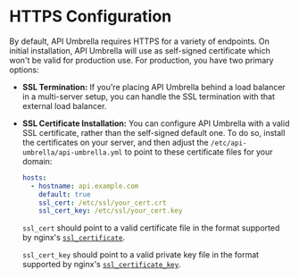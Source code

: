 # HTTPS Configuration

By default, API Umbrella requires HTTPS for a variety of endpoints. On initial installation, API Umbrella will use as self-signed certificate which won't be valid for production use. For production, you have two primary options:

- **SSL Termination:** If you're placing API Umbrella behind a load balancer in a multi-server setup, you can handle the SSL termination with that external load balancer.
- **SSL Certificate Installation:** You can configure API Umbrella with a valid SSL certificate, rather than the self-signed default one. To do so, install the certificates on your server, and then adjust the `/etc/api-umbrella/api-umbrella.yml` to point to these certificate files for your domain:

  ```yaml
  hosts:
    - hostname: api.example.com
      default: true
      ssl_cert: /etc/ssl/your_cert.crt
      ssl_cert_key: /etc/ssl/your_cert.key
  ```

  `ssl_cert` should point to a valid certificate file in the format supported by nginx's [`ssl_certificate`](http://nginx.org/en/docs/http/ngx_http_ssl_module.html#ssl_certificate).

  `ssl_cert_key` should point to a valid private key file in the format supported by nginx's [`ssl_certificate_key`](http://nginx.org/en/docs/http/ngx_http_ssl_module.html#ssl_certificate_key).
